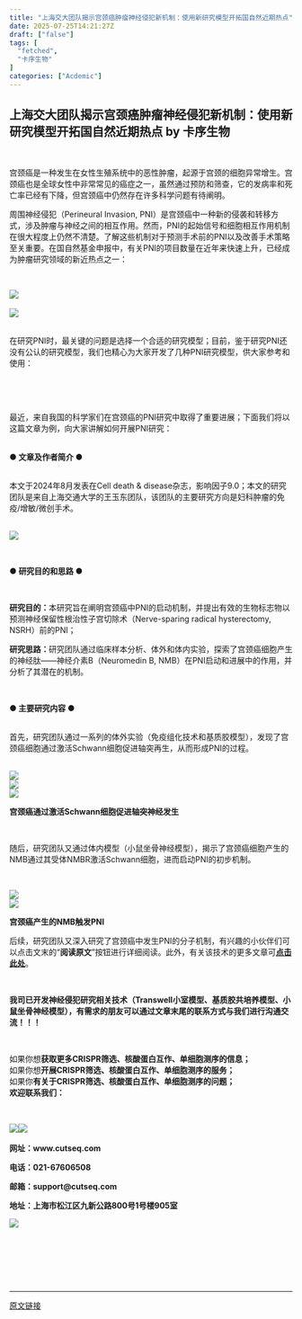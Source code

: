 ```yaml
---
title: "上海交大团队揭示宫颈癌肿瘤神经侵犯新机制：使用新研究模型开拓国自然近期热点"
date: 2025-07-25T14:21:27Z
draft: ["false"]
tags: [
  "fetched",
  "卡序生物"
]
categories: ["Acdemic"]
---
```

上海交大团队揭示宫颈癌肿瘤神经侵犯新机制：使用新研究模型开拓国自然近期热点 by 卡序生物
------
<div><section nodeleaf=""><mp-common-profile data-pluginname="mpprofile" data-nickname="卡序生物" data-from="1" data-headimg="http://mmbiz.qpic.cn/mmbiz_png/laA9uLxm2HGZrNHezfNIlKiaMnRqtR6icUicd3yKBjjESvKibmT3yic7iboib6eMxxHoloNyVvfOsH3YP1DQsaJTdo6GQ/0?wx_fmt=png" data-signature="追踪科研热点，服务临床研究，致力临床转化，您身边的课题设计和实验服务专家" data-id="MzU3Nzc3Mzk0OA==" data-is_biz_ban="0"></mp-common-profile></section><p><span><span><span><span leaf=""><br></span></span></span></span></p><p><span><span><span><span leaf="">宫颈癌是一种发生在女性生殖系统中的恶性肿瘤，起源于宫颈的细胞异常增生。宫颈癌也是全球女性中非常常见的癌症之一，虽然通过预防和筛查，它的发病率和死亡率已经有下降，但宫颈癌中仍然存在许多科学问题有待阐明。</span></span></span></span></p><p><span><span><span><span><span leaf="">周围</span></span></span><span leaf="">神经侵犯（Perineural Invasion, PNI）是宫颈癌中一种新的侵袭和转移方式，涉及肿瘤与神经之间的相互作用。然而，PNI的起始信号和细胞相互作用机制在很大程度上仍然不清楚。了解这些机制对于预测手术前的PNI以及改善手术策略至关重要。在</span></span><span leaf="">国自然基金申报中，有关PNI的项目数量在近年来快速上升，已经成为肿瘤研究领域的新近热点之一：</span></span></p><p><span><span leaf=""><br></span></span></p><section nodeleaf=""><img data-src="https://mmbiz.qpic.cn/sz_mmbiz_png/laA9uLxm2HGicM4yds40v2O7N1bXwbWyibHm36Lqd2iaaFc6z81ILdTBAcZ53OlzjGw2Wt7DHdF8Mibg1Jv5WZJocw/640?wx_fmt=png&amp;from=appmsg" data-ratio="0.36302681992337166" data-s="300,640" data-type="png" data-w="1044" data-imgfileid="100007196" src="https://mmbiz.qpic.cn/sz_mmbiz_png/laA9uLxm2HGicM4yds40v2O7N1bXwbWyibHm36Lqd2iaaFc6z81ILdTBAcZ53OlzjGw2Wt7DHdF8Mibg1Jv5WZJocw/640?wx_fmt=png&amp;from=appmsg"></section><section><span></span></section><section><span><span leaf=""><br></span></span></section><section nodeleaf=""><img data-imgfileid="100007197" data-ratio="0.3907407407407407" data-s="300,640" data-src="https://mmbiz.qpic.cn/sz_mmbiz_png/laA9uLxm2HGicM4yds40v2O7N1bXwbWyibFRBfdzUrzOxN0pmvbxFaJAYWyk5jPicicUnkHbhMibD7RjyjiauErcn6yA/640?wx_fmt=png&amp;from=appmsg" data-type="png" data-w="1080" src="https://mmbiz.qpic.cn/sz_mmbiz_png/laA9uLxm2HGicM4yds40v2O7N1bXwbWyibFRBfdzUrzOxN0pmvbxFaJAYWyk5jPicicUnkHbhMibD7RjyjiauErcn6yA/640?wx_fmt=png&amp;from=appmsg"></section><section><span leaf=""><br></span></section><p><span><span leaf="">在研究PNI时，最关键的问题是选择一个合适的研究模型；目前，鉴于研究PNI还没有公认的研究模型，我们也精心为大家开发了几种PNI研究模型，供大家参考和使用：</span></span></p><p><span leaf=""><br></span></p><section nodeleaf=""><mp-common-videosnap data-pluginname="mpvideosnap" data-url="https://findermp.video.qq.com/251/20304/stodownload?encfilekey=rjD5jyTuFrIpZ2ibE8T7YmwgiahniaXswqz58XricQJ6yQzAvcCpFy2AjsluibLUFMqibqI7do6sF6qQCaUy1WMgia3aREozebpuWx9mFR3saUhV4NpMgicP9kyia7Q&amp;token=2lt8WBSnjTl60MpRS9NmEuVB4DOlFvCUNPV6DowkReLCgh9YicicPV1Ol312eBtu9JP5Z4n3v480zCylrJtr46Yd0CmVOlDNSfMibvMqZfAicE7OMHLtU4iakYTpyUaZbviaw7FvUHyRQN6uUeO2stJPOjepF3nF3P1m6LHWeY2aouqtQ&amp;idx=1&amp;dotrans=0&amp;hy=SH&amp;m=&amp;scene=2" data-headimgurl="http://wx.qlogo.cn/finderhead/OHPwFkgbs4hbmrxCgNIeN1gK4Kdya7ibpMGxBqrhCyPlDGPBpPu6BkficXNP0s1syuZEHPZO51gR8/0" data-username="v2_060000231003b20faec8c4e78b1fc3d6cb02ea30b077f87834f1dd57b2f36dba7446ca27a951@finder" data-nickname="卡序生物" data-desc="大家可以通过视频最后的联系方式联系我们" data-nonceid="2805801908358029665" data-authiconurl="https://dldir1v6.qq.com/weixin/checkresupdate/icons_filled_channels_authentication_enterprise_a2658032368245639e666fb11533a600.png" data-width="1280" data-height="720" data-type="video" data-id="export/UzFfAgtgekIEAQAAAAAAVYcAgVMCsQAAAAstQy6ubaLX4KHWvLEZgBPE8YEARBJxV72EzNPgMIueUvwKLmikGCz0zINi10x5" data-isdisabled="0"></mp-common-videosnap></section><section><span></span></section><p><span><span leaf=""><br></span></span></p><p><span><span><span leaf="">最近，来自我国的科学家们在宫颈癌的PNI研究中取得了重要进展；</span><span><span leaf="">下面我们将以这篇文章为例，向大家讲解如何开展PNI研究：</span></span></span></span></p><section><span leaf=""><br></span></section><section><span><strong><span><span leaf="">● 文章及作者简介 ●</span></span></strong></span></section><section><span><strong><span><span leaf=""><br></span></span></strong></span></section><p><span><span leaf="">本文于2024年8月发表在</span><span><span leaf="">Cell death &amp; disease</span></span><span leaf="">杂志，影响因子9.0；</span><span><span leaf="">本文的研究团队是来自上海交通大学的王玉东团队，该团队的主要研究方向是</span><span><span leaf="">妇科肿瘤的免疫/增敏/微创手术。</span></span></span></span></p><section><span><span leaf="">    </span></span></section><section nodeleaf=""><img data-src="https://mmbiz.qpic.cn/sz_mmbiz_png/laA9uLxm2HGicM4yds40v2O7N1bXwbWyibLWtyNVHnM7f17Ak6EB7WSqmuuBL2sZMyK78fGpL0sSic7SlEqx9VRpw/640?wx_fmt=png&amp;from=appmsg" data-ratio="0.32677165354330706" data-s="300,640" data-type="png" data-w="762" data-imgfileid="100007193" src="https://mmbiz.qpic.cn/sz_mmbiz_png/laA9uLxm2HGicM4yds40v2O7N1bXwbWyibLWtyNVHnM7f17Ak6EB7WSqmuuBL2sZMyK78fGpL0sSic7SlEqx9VRpw/640?wx_fmt=png&amp;from=appmsg"></section><p><span leaf=""><br></span></p><section><strong><span><span leaf="">● </span></span></strong><span><strong><span><span leaf="">研究目的和思路 </span><strong><span><span leaf="">●</span></span></strong></span></strong></span></section><p><span leaf=""><br></span></p><p><strong><span><span leaf="">研究目的：</span></span></strong><span><span><span leaf="">本研究旨在阐明宫颈癌中PNI的启动机制，并提出有效的生物标志物以预测神经保留性根治性子宫切除术（Nerve-sparing radical hysterectomy, NSRH）前的PNI</span></span><span leaf="">；</span></span></p><p><strong><span><span leaf="">研究思路：</span></span></strong><span><span><span leaf="">研究团队通过临床样本分析、体外和体内实验，探索了宫颈癌细胞产生的神经肽——神经介素B（Neuromedin B, NMB）在PNI启动和进展中的作用，并分析了其潜在的机制</span></span><span leaf="">。</span></span></p><p><span><span leaf=""><br></span></span></p><section><strong><span><strong><span><span leaf="">● 主要</span></span></strong><span leaf="">研究内容 </span><strong><span><span leaf="">●</span></span></strong></span></strong></section><section><strong><span><strong><span><span leaf=""><br></span></span></strong></span></strong></section><p><span><span leaf="">首先，研究团队通过一系列的体外实验</span><span><span leaf="">（免疫组化技术和基质胶模型）</span></span><span leaf="">，发现了宫</span><span><span leaf="">颈癌细胞通过激活Schwann细胞促进轴突再生，从而形成PNI的过程。</span></span></span></p><section><span leaf=""> </span></section><section nodeleaf=""><img data-src="https://mmbiz.qpic.cn/sz_mmbiz_png/laA9uLxm2HGicM4yds40v2O7N1bXwbWyib4QklB2zjeXHvA3YICgm0AW6VaGWntY9ZjBH7lbOLOB46KtDDL9Nztg/640?wx_fmt=png&amp;from=appmsg" data-ratio="0.21851851851851853" data-s="300,640" data-type="png" data-w="1080" data-imgfileid="100007198" src="https://mmbiz.qpic.cn/sz_mmbiz_png/laA9uLxm2HGicM4yds40v2O7N1bXwbWyib4QklB2zjeXHvA3YICgm0AW6VaGWntY9ZjBH7lbOLOB46KtDDL9Nztg/640?wx_fmt=png&amp;from=appmsg"></section><section nodeleaf=""><img data-src="https://mmbiz.qpic.cn/sz_mmbiz_png/laA9uLxm2HGicM4yds40v2O7N1bXwbWyibVQiceIZiaXEkREFbdnFQToibWvR07iazUPiaFfbPBFSoM7KOXc6wibJc0Sdw/640?wx_fmt=png&amp;from=appmsg" data-ratio="0.7101851851851851" data-s="300,640" data-type="png" data-w="1080" data-imgfileid="100007200" src="https://mmbiz.qpic.cn/sz_mmbiz_png/laA9uLxm2HGicM4yds40v2O7N1bXwbWyibVQiceIZiaXEkREFbdnFQToibWvR07iazUPiaFfbPBFSoM7KOXc6wibJc0Sdw/640?wx_fmt=png&amp;from=appmsg"></section><section nodeleaf=""><img data-src="https://mmbiz.qpic.cn/sz_mmbiz_png/laA9uLxm2HGicM4yds40v2O7N1bXwbWyibE2MpGc7ScoImwpxSKLFN18a2BvzVnrafqjnwncz0hUyEMYLiaEDZTHg/640?wx_fmt=png&amp;from=appmsg" data-ratio="0.5203703703703704" data-s="300,640" data-type="png" data-w="1080" data-imgfileid="100007201" src="https://mmbiz.qpic.cn/sz_mmbiz_png/laA9uLxm2HGicM4yds40v2O7N1bXwbWyibE2MpGc7ScoImwpxSKLFN18a2BvzVnrafqjnwncz0hUyEMYLiaEDZTHg/640?wx_fmt=png&amp;from=appmsg"></section><p><span></span><strong><strong><span><span leaf="">宫颈癌通过激活</span><strong><span><span leaf="">Schwann</span></span></strong><span leaf="">细胞促进轴突神经发生</span></span></strong></strong><strong><span></span></strong></p><section><span leaf=""><br></span></section><p><span><span leaf="">随后，研究团队又通过体内模型</span><span><span leaf="">（小鼠坐骨神经模型）</span></span><span leaf="">，揭示了</span><span><span leaf="">宫颈癌细胞产生的NMB通过其受体NMBR激活Schwann细胞，进而启动PNI的初步机制。</span></span></span></p><p><span leaf=""><br></span></p><section nodeleaf=""><img data-src="https://mmbiz.qpic.cn/sz_mmbiz_png/laA9uLxm2HGicM4yds40v2O7N1bXwbWyibebRft6IZXjjRD6V1PyQqf0w7Aj8JnqzoT0AaHN0JLqicojH0j0nO7IA/640?wx_fmt=png&amp;from=appmsg" data-ratio="0.8020833333333334" data-s="300,640" data-type="png" data-w="960" data-imgfileid="100007202" src="https://mmbiz.qpic.cn/sz_mmbiz_png/laA9uLxm2HGicM4yds40v2O7N1bXwbWyibebRft6IZXjjRD6V1PyQqf0w7Aj8JnqzoT0AaHN0JLqicojH0j0nO7IA/640?wx_fmt=png&amp;from=appmsg"></section><section nodeleaf=""><img data-src="https://mmbiz.qpic.cn/sz_mmbiz_png/laA9uLxm2HGicM4yds40v2O7N1bXwbWyib0vXSonKib5yyr5AU2RUJXLAJP7YTIsEPib3H0eVpgjZGjT25wF9nQrKQ/640?wx_fmt=png&amp;from=appmsg" data-ratio="0.44260599793174765" data-s="300,640" data-type="png" data-w="967" data-imgfileid="100007203" src="https://mmbiz.qpic.cn/sz_mmbiz_png/laA9uLxm2HGicM4yds40v2O7N1bXwbWyib0vXSonKib5yyr5AU2RUJXLAJP7YTIsEPib3H0eVpgjZGjT25wF9nQrKQ/640?wx_fmt=png&amp;from=appmsg"></section><p><strong><span><strong><span><span leaf="">宫颈癌产生的NMB触发PNI</span></span></strong></span></strong></p><p><strong><span></span></strong></p><p><span><span leaf="">后续，研究团队又深入研究了宫颈癌中发生PNI的分子机制，有兴趣的小伙伴们可以点击文末的“</span><strong><span><span leaf="">阅读原文</span></span></strong><span leaf="">”按钮进行详细阅读。</span><span><span leaf="">此外，有关该技术的更多文章可</span></span></span><span></span><span><strong><span leaf=""><a target="_blank" href="https://mp.weixin.qq.com/mp/appmsgalbum?__biz=MzU3Nzc3Mzk0OA==&amp;action=getalbum&amp;album_id=3074705558059974657#wechat_redirect" textvalue="点击‍此处" linktype="text" data-linktype="2">点击此处</a></span></strong></span><span><span leaf="">。</span></span></p><p><span leaf=""><br></span></p><p><strong><span><span leaf="">我司已开发</span></span></strong><strong><span><span leaf="">神经侵犯研究相关技术（</span><span lang="EN-US"><span leaf="">Transwell</span></span><span leaf="">小室模型、基质胶共培养模型、小鼠坐骨神经模型）</span></span></strong><strong><span><span leaf="">，</span></span></strong><strong><span><span leaf="">有需求的朋友可以通过</span></span></strong><strong><span><span leaf="">文章末尾的联系方式</span></span></strong><strong><span><span leaf="">与我们进行沟通交流！！！</span><span lang="EN-US"><p></p></span></span></strong></p><p><span leaf=""><br></span></p><section><span><strong><span></span></strong></span><strong><span></span></strong></section><section><span><span leaf="">如果你想</span><strong><span leaf="">获取更多</span></strong></span><span><strong><span leaf="">CRISPR筛选、核酸蛋白互作、单细胞测序</span></strong></span><span><strong><span leaf="">的信息</span></strong><strong><span leaf="">；</span></strong></span></section><section><span><span leaf="">如果你想</span><strong><span leaf="">开展</span></strong></span><span><strong><span leaf="">CRISPR筛选、核酸蛋白互作、单细胞测序</span></strong></span><span><strong><span leaf="">的</span></strong></span><span><strong><span leaf="">服务；</span></strong></span></section><section><span><span leaf="">如果你</span><strong><span leaf="">有关于</span></strong></span><span><strong><span leaf="">CRISPR筛选、核酸蛋白互作、单细胞测序</span></strong></span><span><strong><span leaf="">的问题</span></strong><strong><span leaf="">；</span></strong></span></section><section><span><strong><span leaf="">欢迎联系我们：</span></strong></span></section><section><span leaf=""><br></span></section><h2><span leaf=""><img data-src="https://mmbiz.qpic.cn/sz_mmbiz_png/laA9uLxm2HE7uqtLUUURtFaw1hA0QqnEDc8ia7hVibE0jmr9hRCXWLQ0KT836qvZ4mkRXyJRQRnyA3Uah8awKjrA/640?wx_fmt=png" data-ratio="0.19171779141104295" data-s="300,640" data-type="png" data-w="652" data-imgfileid="100007188" src="https://mmbiz.qpic.cn/sz_mmbiz_png/laA9uLxm2HE7uqtLUUURtFaw1hA0QqnEDc8ia7hVibE0jmr9hRCXWLQ0KT836qvZ4mkRXyJRQRnyA3Uah8awKjrA/640?wx_fmt=png"><img data-src="https://mmbiz.qpic.cn/sz_mmbiz_jpg/laA9uLxm2HF1tHWx5ZLyvWribrpOcMZfjTg91WOxSibrRQu9ib5wPyWN1k1S2x4xQNZTlHqnGaMWSCUHIAmibuKKjg/640?wx_fmt=jpeg&amp;from=appmsg" data-ratio="0.9962406015037594" data-type="png" data-w="532" data-cropselx1="0" data-cropselx2="178" data-cropsely1="0" data-cropsely2="173" data-imgfileid="100007189" src="https://mmbiz.qpic.cn/sz_mmbiz_jpg/laA9uLxm2HF1tHWx5ZLyvWribrpOcMZfjTg91WOxSibrRQu9ib5wPyWN1k1S2x4xQNZTlHqnGaMWSCUHIAmibuKKjg/640?wx_fmt=jpeg&amp;from=appmsg"></span></h2><section><strong><span><span leaf="">网址：</span></span></strong><strong><span><span leaf="">www.cutseq.com</span></span></strong><p></p></section><section><strong><span><span leaf="">电话：021-67606508</span></span></strong><p></p></section><section><strong><span><span leaf="">邮箱：</span></span></strong><strong><span><span leaf="">support@cutseq.com</span></span></strong><p></p></section><section><strong><span><span leaf="">地址：上海市松江区九新公路800</span></span></strong><strong><span><span leaf="">号1号楼905室</span></span></strong><strong><span><p></p></span></strong></section><section><strong><span><span leaf=""><img data-src="https://mmbiz.qpic.cn/sz_mmbiz_png/laA9uLxm2HE7uqtLUUURtFaw1hA0QqnEQzIskNiaiaPOYxnhDP31fdfhVVStsXSIxOjeULQcKuOj2jDQoVCUqyaQ/640?wx_fmt=png" data-ratio="0.4" data-type="png" data-w="245" data-imgfileid="100007190" src="https://mmbiz.qpic.cn/sz_mmbiz_png/laA9uLxm2HE7uqtLUUURtFaw1hA0QqnEQzIskNiaiaPOYxnhDP31fdfhVVStsXSIxOjeULQcKuOj2jDQoVCUqyaQ/640?wx_fmt=png"></span></span></strong></section><section><strong><span><span leaf=""><br></span></span></strong></section><section><span leaf=""><br></span></section><section><span leaf=""><br></span></section><section><span><span leaf="">  </span></span></section><p><span leaf=""><br></span></p><p><mp-style-type data-value="10000"></mp-style-type></p></div>  
<hr>
<a href="https://mp.weixin.qq.com/s/aDLikMqRrv4TNev14xYGQA",target="_blank" rel="noopener noreferrer">原文链接</a>
